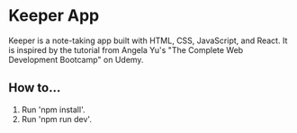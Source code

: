 # Keeper App

Keeper is a note-taking app built with HTML, CSS, JavaScript, and React. It is inspired by the tutorial from Angela Yu's "The Complete Web Development Bootcamp" on Udemy.

## How to...

1. Run 'npm install'.
2. Run 'npm run dev'.
